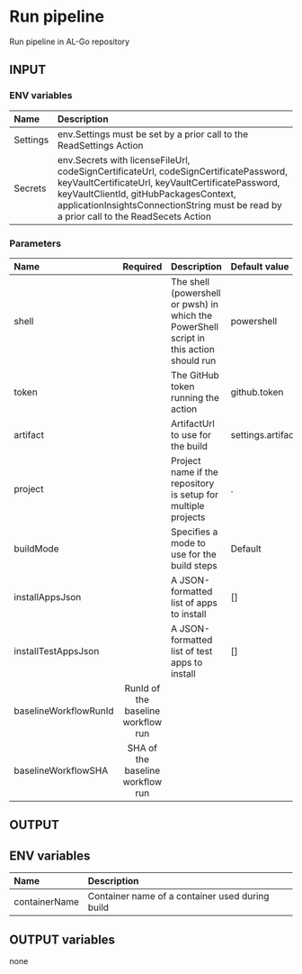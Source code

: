 # Run pipeline

Run pipeline in AL-Go repository

## INPUT

### ENV variables

| Name | Description |
| :-- | :-- |
| Settings | env.Settings must be set by a prior call to the ReadSettings Action |
| Secrets | env.Secrets with licenseFileUrl, codeSignCertificateUrl, codeSignCertificatePassword, keyVaultCertificateUrl, keyVaultCertificatePassword, keyVaultClientId, gitHubPackagesContext, applicationInsightsConnectionString must be read by a prior call to the ReadSecets Action |

### Parameters

| Name | Required | Description | Default value |
| :-- | :-: | :-- | :-- |
| shell | | The shell (powershell or pwsh) in which the PowerShell script in this action should run | powershell |
| token | | The GitHub token running the action | github.token |
| artifact | | ArtifactUrl to use for the build | settings.artifact |
| project | | Project name if the repository is setup for multiple projects | . |
| buildMode | | Specifies a mode to use for the build steps | Default |
| installAppsJson | | A JSON-formatted list of apps to install | \[\] |
| installTestAppsJson | | A JSON-formatted list of test apps to install | \[\] |
| baselineWorkflowRunId | RunId of the baseline workflow run | |
| baselineWorkflowSHA | SHA of the baseline workflow run | |
## OUTPUT

## ENV variables

| Name | Description |
| :-- | :-- |
| containerName | Container name of a container used during build |

## OUTPUT variables

none
